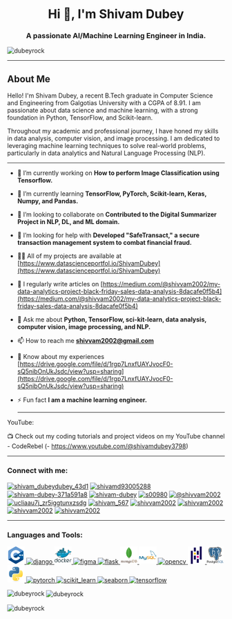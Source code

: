 <h1 align="center">Hi 👋, I'm Shivam Dubey</h1>
<h3 align="center">A passionate AI/Machine Learning Engineer in India.</h3>

<p align="left"> <img src="https://komarev.com/ghpvc/?username=dubeyrock&label=Profile%20views&color=0e75b6&style=flat" alt="dubeyrock" /> </p>



--------------------------------------------------------------------------------------------------------------------------------------------------------------------------------------------------------------------

## About Me

Hello! I'm Shivam Dubey, a recent B.Tech graduate in Computer Science and Engineering from Galgotias University with a CGPA of 8.91. I am passionate about data science and machine learning, with a strong foundation in Python, TensorFlow, and Scikit-learn.

Throughout my academic and professional journey, I have honed my skills in data analysis, computer vision, and image processing. I am dedicated to leveraging machine learning techniques to solve real-world problems, particularly in data analytics and Natural Language Processing (NLP).

--------------------------------------------------------------------------------------------------------------------------------------------------------------------------------------------------------------------


- 🔭 I’m currently working on **How to perform Image Classification using Tensorflow.**

- 🌱 I’m currently learning **TensorFlow, PyTorch, Scikit-learn, Keras, Numpy, and Pandas.**

- 👯 I’m looking to collaborate on **Contributed to the Digital Summarizer Project in NLP, DL, and ML domain.**

- 🤝 I’m looking for help with **Developed "SafeTransact," a secure transaction management system to combat financial fraud.**

- 👨‍💻 All of my projects are available at [https://www.datascienceportfol.io/ShivamDubey](https://www.datascienceportfol.io/ShivamDubey)

- 📝 I regularly write articles on [https://medium.com/@shivvam2002/my-data-analytics-project-black-friday-sales-data-analysis-8dacafe0f5b4](https://medium.com/@shivvam2002/my-data-analytics-project-black-friday-sales-data-analysis-8dacafe0f5b4)

- 💬 Ask me about **Python, TensorFlow, sci-kit-learn, data analysis, computer vision, image processing, and NLP.**

- 📫 How to reach me **shivvam2002@gmail.com**

- 📄 Know about my experiences [https://drive.google.com/file/d/1rgp7LnxfUAYJvocF0-sQ5nibOnUkJsdc/view?usp=sharing](https://drive.google.com/file/d/1rgp7LnxfUAYJvocF0-sQ5nibOnUkJsdc/view?usp=sharing)

- ⚡ Fun fact **I am a machine learning engineer.**

  
  -------------------------------------------------------------------------------------------------------------------------------------
YouTube:

📺 Check out my coding tutorials and project videos on my YouTube channel - CodeRebel (- https://www.youtube.com/@shivamdubey3798)

<!-- YOUTUBE - VIDEOS-LIST: START -->
<!-- YOUTUBE - VIDEOS-LIST: END -->
--------------------------------------------------------------------------------------------------------------------------------------------

<h3 align="left">Connect with me:</h3>
<p align="left">
<a href="https://dev.to/shivam_dubeydubey_43d1" target="blank"><img align="center" src="https://raw.githubusercontent.com/rahuldkjain/github-profile-readme-generator/master/src/images/icons/Social/devto.svg" alt="shivam_dubeydubey_43d1" height="30" width="40" /></a>
<a href="https://twitter.com/shivamd93005288" target="blank"><img align="center" src="https://raw.githubusercontent.com/rahuldkjain/github-profile-readme-generator/master/src/images/icons/Social/twitter.svg" alt="shivamd93005288" height="30" width="40" /></a>
<a href="https://linkedin.com/in/shivam-dubey-371a591a8" target="blank"><img align="center" src="https://raw.githubusercontent.com/rahuldkjain/github-profile-readme-generator/master/src/images/icons/Social/linked-in-alt.svg" alt="shivam-dubey-371a591a8" height="30" width="40" /></a>
<a href="https://stackoverflow.com/users/shivam-dubey" target="blank"><img align="center" src="https://raw.githubusercontent.com/rahuldkjain/github-profile-readme-generator/master/src/images/icons/Social/stack-overflow.svg" alt="shivam-dubey" height="30" width="40" /></a>
<a href="https://kaggle.com/s00980" target="blank"><img align="center" src="https://raw.githubusercontent.com/rahuldkjain/github-profile-readme-generator/master/src/images/icons/Social/kaggle.svg" alt="s00980" height="30" width="40" /></a>
<a href="https://medium.com/@shivvam2002" target="blank"><img align="center" src="https://raw.githubusercontent.com/rahuldkjain/github-profile-readme-generator/master/src/images/icons/Social/medium.svg" alt="@shivvam2002" height="30" width="40" /></a>
<a href="https://www.youtube.com/c/ucliaau7j_zr5iggtunxzsdg" target="blank"><img align="center" src="https://raw.githubusercontent.com/rahuldkjain/github-profile-readme-generator/master/src/images/icons/Social/youtube.svg" alt="ucliaau7j_zr5iggtunxzsdg" height="30" width="40" /></a>
<a href="https://www.codechef.com/users/shivam_567" target="blank"><img align="center" src="https://cdn.jsdelivr.net/npm/simple-icons@3.1.0/icons/codechef.svg" alt="shivam_567" height="30" width="40" /></a>
<a href="https://www.hackerrank.com/shivvam2002" target="blank"><img align="center" src="https://raw.githubusercontent.com/rahuldkjain/github-profile-readme-generator/master/src/images/icons/Social/hackerrank.svg" alt="shivvam2002" height="30" width="40" /></a>
<a href="https://codeforces.com/profile/shivvam2002" target="blank"><img align="center" src="https://raw.githubusercontent.com/rahuldkjain/github-profile-readme-generator/master/src/images/icons/Social/codeforces.svg" alt="shivvam2002" height="30" width="40" /></a>
<a href="https://www.leetcode.com/shivvam2002" target="blank"><img align="center" src="https://raw.githubusercontent.com/rahuldkjain/github-profile-readme-generator/master/src/images/icons/Social/leet-code.svg" alt="shivvam2002" height="30" width="40" /></a>
<a href="https://auth.geeksforgeeks.org/user/shivvam2002" target="blank"><img align="center" src="https://raw.githubusercontent.com/rahuldkjain/github-profile-readme-generator/master/src/images/icons/Social/geeks-for-geeks.svg" alt="shivvam2002" height="30" width="40" /></a>
</p>

---------------------------------------------------------------------------------------------------------------------------------------------------------------------------------------------------------------------

<h3 align="left">Languages and Tools:</h3>
<p align="left"> <a href="https://www.w3schools.com/cpp/" target="_blank" rel="noreferrer"> <img src="https://raw.githubusercontent.com/devicons/devicon/master/icons/cplusplus/cplusplus-original.svg" alt="cplusplus" width="40" height="40"/> </a> <a href="https://www.djangoproject.com/" target="_blank" rel="noreferrer"> <img src="https://cdn.worldvectorlogo.com/logos/django.svg" alt="django" width="40" height="40"/> </a> <a href="https://www.docker.com/" target="_blank" rel="noreferrer"> <img src="https://raw.githubusercontent.com/devicons/devicon/master/icons/docker/docker-original-wordmark.svg" alt="docker" width="40" height="40"/> </a> <a href="https://www.figma.com/" target="_blank" rel="noreferrer"> <img src="https://www.vectorlogo.zone/logos/figma/figma-icon.svg" alt="figma" width="40" height="40"/> </a> <a href="https://flask.palletsprojects.com/" target="_blank" rel="noreferrer"> <img src="https://www.vectorlogo.zone/logos/pocoo_flask/pocoo_flask-icon.svg" alt="flask" width="40" height="40"/> </a> <a href="https://www.mongodb.com/" target="_blank" rel="noreferrer"> <img src="https://raw.githubusercontent.com/devicons/devicon/master/icons/mongodb/mongodb-original-wordmark.svg" alt="mongodb" width="40" height="40"/> </a> <a href="https://www.mysql.com/" target="_blank" rel="noreferrer"> <img src="https://raw.githubusercontent.com/devicons/devicon/master/icons/mysql/mysql-original-wordmark.svg" alt="mysql" width="40" height="40"/> </a> <a href="https://opencv.org/" target="_blank" rel="noreferrer"> <img src="https://www.vectorlogo.zone/logos/opencv/opencv-icon.svg" alt="opencv" width="40" height="40"/> </a> <a href="https://pandas.pydata.org/" target="_blank" rel="noreferrer"> <img src="https://raw.githubusercontent.com/devicons/devicon/2ae2a900d2f041da66e950e4d48052658d850630/icons/pandas/pandas-original.svg" alt="pandas" width="40" height="40"/> </a> <a href="https://www.postgresql.org" target="_blank" rel="noreferrer"> <img src="https://raw.githubusercontent.com/devicons/devicon/master/icons/postgresql/postgresql-original-wordmark.svg" alt="postgresql" width="40" height="40"/> </a> <a href="https://www.python.org" target="_blank" rel="noreferrer"> <img src="https://raw.githubusercontent.com/devicons/devicon/master/icons/python/python-original.svg" alt="python" width="40" height="40"/> </a> <a href="https://pytorch.org/" target="_blank" rel="noreferrer"> <img src="https://www.vectorlogo.zone/logos/pytorch/pytorch-icon.svg" alt="pytorch" width="40" height="40"/> </a> <a href="https://scikit-learn.org/" target="_blank" rel="noreferrer"> <img src="https://upload.wikimedia.org/wikipedia/commons/0/05/Scikit_learn_logo_small.svg" alt="scikit_learn" width="40" height="40"/> </a> <a href="https://seaborn.pydata.org/" target="_blank" rel="noreferrer"> <img src="https://seaborn.pydata.org/_images/logo-mark-lightbg.svg" alt="seaborn" width="40" height="40"/> </a> <a href="https://www.tensorflow.org" target="_blank" rel="noreferrer"> <img src="https://www.vectorlogo.zone/logos/tensorflow/tensorflow-icon.svg" alt="tensorflow" width="40" height="40"/> </a> </p>

<p><img align="left" src="https://github-readme-stats.vercel.app/api/top-langs?username=dubeyrock&show_icons=true&locale=en&layout=compact" alt="dubeyrock" /></p>

<p>&nbsp;<img align="center" src="https://github-readme-stats.vercel.app/api?username=dubeyrock&show_icons=true&locale=en" alt="dubeyrock" /></p>

<p><img align="center" src="https://github-readme-streak-stats.herokuapp.com/?user=dubeyrock&" alt="dubeyrock" /></p>










